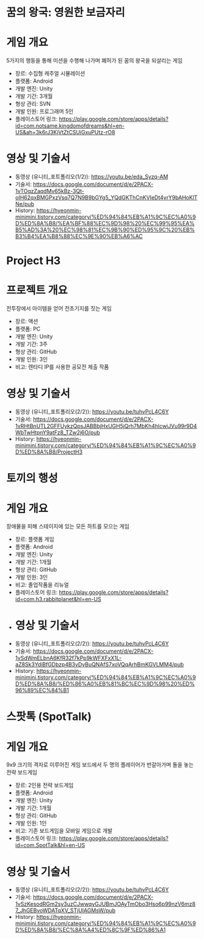 # 꿈의 왕국: 영원한 보금자리
# 게임 개요
5가지의 행동을 통해 미션을 수행해 나가며 폐허가 된 꿈의 왕국을 되살리는 게임

- 장르: 수집형 캐주얼 시뮬레이션
- 플랫폼: Android
- 개발 엔진: Unity
- 개발 기간: 3개월
- 형상 관리: SVN
- 개발 인원: 프로그래머 5인
- 플레이스토어 링크: https://play.google.com/store/apps/details?id=com.notsame.kingdomofdreams&hl=en-US&ah=3k6rJ3KjVtZtCSUiGxuPUtz-rO8
# 영상 및 기술서
- 동영상 (유니티_포트폴리오(1/2)): https://youtu.be/eda_Syzq-AM
- 기술서: https://docs.google.com/document/d/e/2PACX-1vTOqzZaqdMv65kBz-3Qt-oIH62qxBMGPxzVsq7Q7N9B9bGYg5_YQdGKThCnKVIeDt4vrY9bAHoKlTNe/pub
- History: https://hyeonmin-minimini.tistory.com/category/%ED%94%84%EB%A1%9C%EC%A0%9D%ED%8A%B8/%EA%BF%88%EC%9D%98%20%EC%99%95%EA%B5%AD%3A%20%EC%98%81%EC%9B%90%ED%95%9C%20%EB%B3%B4%EA%B8%88%EC%9E%90%EB%A6%AC


# Project H3
# 프로젝트 개요
전투장에서 아이템을 얻어 전초기지를 짓는 게임

- 장르: 액션
- 플랫폼: PC
- 개발 엔진: Unity
- 개발 기간: 3주
- 형상 관리: GitHub
- 개발 인원: 3인
- 비고: 렌타디 IP를 사용한 공모전 제출 작품
# 영상 및 기술서
- 동영상 (유니티_포트폴리오(2/2)): https://youtu.be/tuhvPcL4C6Y
- 기술서: https://docs.google.com/document/d/e/2PACX-1vRHtBnUTL2GFFUykzQpsJABBbjHxUGH5jQrh7MbKh4hlcwiJVu99r9D4WbTwHtpnY9atFz8_TZw2j6O/pub
- History: https://hyeonmin-minimini.tistory.com/category/%ED%94%84%EB%A1%9C%EC%A0%9D%ED%8A%B8/ProjectH3


# 토끼의 행성
# 게임 개요
장애물을 피해 스테이지에 있는 모든 하트를 모으는 게임

- 장르: 플랫폼 게임
- 플랫폼: Android
- 개발 엔진: Unity
- 개발 기간: 1개월
- 형상 관리: GitHub
- 개발 인원: 3인
- 비고: 졸업작품을 리뉴얼
- 플레이스토어 링크: https://play.google.com/store/apps/details?id=com.h3.rabbitplanet&hl=en-US
- # 영상 및 기술서
- 동영상 (유니티_포트폴리오(2/2)): https://youtu.be/tuhvPcL4C6Y
- 기술서: https://docs.google.com/document/d/e/2PACX-1vSdWmELbnA6KfR32f7kPp9kWFXFxX1L-aZ8Sk3YdiBfGDbzp4B3vDyBuQNAfS7xoVQqArhBmKGVLMM4/pub
- History: https://hyeonmin-minimini.tistory.com/category/%ED%94%84%EB%A1%9C%EC%A0%9D%ED%8A%B8/%ED%86%A0%EB%81%BC%EC%9D%98%20%ED%96%89%EC%84%B1


# 스팟톡 (SpotTalk)
# 게임 개요
9x9 크기의 격자로 이루어진 게임 보드에서 두 명의 플레이어가 번갈아가며 돌을 놓는 전략 보드게임

- 장르: 2인용 전략 보드게임
- 플랫폼: Android
- 개발 엔진: Unity
- 개발 기간: 1개월
- 형상 관리: GitHub
- 개발 인원: 1인
- 비고: 기존 보드게임을 모바일 게임으로 개발
- 플레이스토어 링크: https://play.google.com/store/apps/details?id=com.SpotTalk&hl=en-US
# 영상 및 기술서
- 동영상 (유니티_포트폴리오(2/2)): https://youtu.be/tuhvPcL4C6Y
- 기술서: https://docs.google.com/document/d/e/2PACX-1vSzKesodRGm2sy3uzCJwwqyGJUBmJOAyTmObo3Hso6p99nzV6mz87_JhGEBvoWDATqXV_STjUIAGMsW/pub
- History: https://hyeonmin-minimini.tistory.com/category/%ED%94%84%EB%A1%9C%EC%A0%9D%ED%8A%B8/%EC%8A%A4%ED%8C%9F%ED%86%A1


